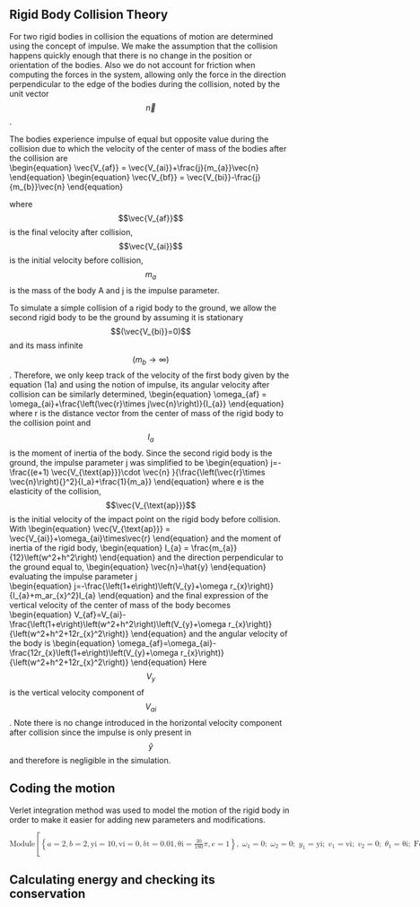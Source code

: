 
## Rigid Body Collision Theory  

For two rigid bodies in collision the equations of motion are determined using the concept of impulse. We make the assumption that the collision happens quickly enough that there is no change in the position or orientation of the bodies. Also we do not account for friction when computing the forces in the system, allowing only the force in the direction perpendicular to the edge of the bodies during the collision, noted by the unit vector $$\vec{n}$$. 

The bodies experience impulse of equal but opposite value during the collision due to which the velocity of the center of mass of the bodies after the collision are  
\begin{equation}
\vec{V_{af}} = \vec{V_{ai}}+\frac{j}{m_{a}}\vec{n} 
\end{equation}
\begin{equation}
\vec{V_{bf}} = \vec{V_{bi}}-\frac{j}{m_{b}}\vec{n}
\end{equation}

where $$\vec{V_{af}}$$ is the final velocity after collision, $$\vec{V_{ai}}$$ is the initial velocity before collision, $$m_{a}$$ is the mass of the body A and j is the impulse parameter.  

To simulate a simple collision of a rigid body to the ground, we allow the second rigid body to be the ground by assuming it is stationary $$(\vec{V_{bi}}=0)$$ and its mass infinite $$(m_{b}\rightarrow\infty)$$. Therefore, we only keep track of the velocity of the first body given by the equation (1a) and using the notion of impulse, its angular velocity after collision can be similarly determined, 
\begin{equation}
\omega_{af} = \omega_{ai}+\frac{\left(\vec{r}\times j\vec{n}\right)}{I_{a}}
\end{equation} 
where r is the distance vector from the center of mass of the rigid body to the collision point and $$I_{a}$$ is the moment of inertia of the body. 
Since the second rigid body is the ground, the impulse parameter j was simplified to be 
\begin{equation}
j=-\frac{(e+1) \vec{V_{\text{ap}}}\cdot \vec{n} }{\frac{\left(\vec{r}\times \vec{n}\right){}^2}{I_a}+\frac{1}{m_a}}
\end{equation}
where e is the elasticity of the collision, $$\vec{V_{\text{ap}}}$$ is the initial velocity of the impact point on the rigid body before collision. 
With
\begin{equation}
\vec{V_{\text{ap}}} = \vec{V_{ai}}+\omega_{ai}\times\vec{r}
\end{equation}
and the moment of inertia of the rigid body, 
\begin{equation}
I_{a} = \frac{m_{a}}{12}\left(w^2+h^2\right)
\end{equation}
and the direction perpendicular to the ground equal to,
\begin{equation}
\vec{n}=\hat{y}
\end{equation}
evaluating the impulse parameter j  
\begin{equation}
j=-\frac{\left(1+e\right)\left(V_{y}+\omega r_{x}\right)}{I_{a}+m_ar_{x}^2}I_{a}
\end{equation}
and the final expression of the vertical velocity of the center of mass of the body becomes 
\begin{equation}
V_{af}=V_{ai}-\frac{\left(1+e\right)\left(w^2+h^2\right)\left(V_{y}+\omega r_{x}\right)}{\left(w^2+h^2+12r_{x}^2\right)}
\end{equation}
and the angular velocity of the body is 
\begin{equation}
\omega_{af}=\omega_{ai}-\frac{12r_{x}\left(1+e\right)\left(V_{y}+\omega r_{x}\right)}{\left(w^2+h^2+12r_{x}^2\right)}
\end{equation}
Here $$V_{y}$$ is the vertical velocity component of $$V_{ai}$$.
Note there is no change introduced in the horizontal velocity component after collision since the impulse is only present in $$\hat{y}$$ and therefore is negligible in the simulation. 

## Coding the motion
Verlet integration method was used to model the motion of the rigid body in order to make it easier for adding new parameters and modifications. 

<math xmlns='http://www.w3.org/1998/Math/MathML'
    mathematica:form='StandardForm'
    xmlns:mathematica='http://www.wolfram.com/XML/'>
<mrow>
  <mi>Module</mi>
  <mo>[</mo>
  <mrow>
   <mrow>
    <mo>{</mo>
    <mrow>
     <mrow>
      <mi>a</mi>
      <mo>=</mo>
      <mn>2</mn>
     </mrow>
     <mo>,</mo>
     <mtext> </mtext>
     <mrow>
      <mi>b</mi>
      <mo>=</mo>
      <mn>2</mn>
     </mrow>
     <mo>,</mo>
     <mrow>
      <mi>yi</mi>
      <mo>=</mo>
      <mn>10</mn>
     </mrow>
     <mo>,</mo>
     <mtext> </mtext>
     <mrow>
      <mi>vi</mi>
      <mo>=</mo>
      <mn>0</mn>
     </mrow>
     <mo>,</mo>
     <mtext> </mtext>
     <mrow>
      <mi>&#948;t</mi>
      <mo>=</mo>
      <mn>0.01</mn>
     </mrow>
     <mo>,</mo>
     <mtext> </mtext>
     <mrow>
      <mi>&#952;i</mi>
      <mo>=</mo>
      <mrow>
       <mfrac>
        <mn>30</mn>
        <mn>180</mn>
       </mfrac>
       <mo>&#8290;</mo>
       <mi>&#960;</mi>
      </mrow>
     </mrow>
     <mo>,</mo>
     <mtext> </mtext>
     <mrow>
      <mi>e</mi>
      <mo>=</mo>
      <mn>1</mn>
     </mrow>
    </mrow>
    <mo>}</mo>
   </mrow>
   <mo>,</mo>
   <mtext>&#62371;</mtext>
   <mrow>
    <mrow>
     <msub>
      <mi>&#969;</mi>
      <mn>1</mn>
     </msub>
     <mo>=</mo>
     <mn>0</mn>
    </mrow>
    <mo>;</mo>
    <mtext>&#62371;</mtext>
    <mrow>
     <msub>
      <mi>&#969;</mi>
      <mn>2</mn>
     </msub>
     <mo>=</mo>
     <mn>0</mn>
    </mrow>
    <mo>;</mo>
    <mtext>&#62371;</mtext>
    <mrow>
     <msub>
      <mi>y</mi>
      <mn>1</mn>
     </msub>
     <mo>=</mo>
     <mi>yi</mi>
    </mrow>
    <mo>;</mo>
    <mtext>&#62371;</mtext>
    <mrow>
     <msub>
      <mi>v</mi>
      <mn>1</mn>
     </msub>
     <mo>=</mo>
     <mi>vi</mi>
    </mrow>
    <mo>;</mo>
    <mtext>&#62371;</mtext>
    <mrow>
     <msub>
      <mi>v</mi>
      <mn>2</mn>
     </msub>
     <mo>=</mo>
     <mn>0</mn>
    </mrow>
    <mo>;</mo>
    <mtext>&#62371;</mtext>
    <mrow>
     <msub>
      <mi>&#952;</mi>
      <mn>1</mn>
     </msub>
     <mo>=</mo>
     <mi>&#952;i</mi>
    </mrow>
    <mo>;</mo>
    <mtext>&#62371;</mtext>
    <mrow>
     <mi>For</mi>
     <mo>[</mo>
     <mrow>
      <mrow>
       <mi>t</mi>
       <mo>=</mo>
       <mn>0</mn>
      </mrow>
      <mo>,</mo>
      <mtext> </mtext>
      <mrow>
       <mi>t</mi>
       <mo>&lt;</mo>
       <mn>10</mn>
      </mrow>
      <mo>,</mo>
      <mtext> </mtext>
      <mrow>
       <mi>t</mi>
       <mo>+=</mo>
       <mi>&#948;t</mi>
      </mrow>
      <mo>,</mo>
      <mtext>&#62371;</mtext>
      <mrow>
       <mo>{</mo>
       <mrow>
        <mrow>
         <mi>AppendTo</mi>
         <mo>[</mo>
         <mrow>
          <mi>list2</mi>
          <mo>,</mo>
          <msub>
           <mi>y</mi>
           <mn>1</mn>
          </msub>
         </mrow>
         <mo>]</mo>
        </mrow>
        <mo>,</mo>
        <mtext> </mtext>
        <mrow>
         <mi>AppendTo</mi>
         <mo>[</mo>
         <mrow>
          <mi>list3</mi>
          <mo>,</mo>
          <msub>
           <mi>&#952;</mi>
           <mn>1</mn>
          </msub>
         </mrow>
         <mo>]</mo>
        </mrow>
        <mo>,</mo>
        <mrow>
         <mi>AppendTo</mi>
         <mo>[</mo>
         <mrow>
          <mi>list4</mi>
          <mo>,</mo>
          <msub>
           <mi>&#969;</mi>
           <mn>1</mn>
          </msub>
         </mrow>
         <mo>]</mo>
        </mrow>
        <mo>,</mo>
        <mtext> </mtext>
        <mrow>
         <mi>AppendTo</mi>
         <mo>[</mo>
         <mrow>
          <mi>list5</mi>
          <mo>,</mo>
          <mtext> </mtext>
          <msub>
           <mi>v</mi>
           <mn>1</mn>
          </msub>
         </mrow>
         <mo>]</mo>
        </mrow>
        <mo>,</mo>
        <mtext>&#62371;</mtext>
        <mrow>
         <msub>
          <mi>&#952;</mi>
          <mn>1</mn>
         </msub>
         <mo>=</mo>
         <mrow>
          <msub>
           <mi>&#952;</mi>
           <mn>1</mn>
          </msub>
          <mo>+</mo>
          <mrow>
           <msub>
            <mi>&#969;</mi>
            <mn>1</mn>
           </msub>
           <mo>&#8290;</mo>
           <mi>&#948;t</mi>
          </mrow>
         </mrow>
        </mrow>
        <mo>,</mo>
        <mtext>&#62371;</mtext>
        <mrow>
         <msub>
          <mi>y</mi>
          <mn>1</mn>
         </msub>
         <mo>=</mo>
         <mrow>
          <msub>
           <mi>y</mi>
           <mn>1</mn>
          </msub>
          <mo>+</mo>
          <mrow>
           <msub>
            <mi>v</mi>
            <mn>1</mn>
           </msub>
           <mo>&#8290;</mo>
           <mi>&#948;t</mi>
          </mrow>
          <mo>-</mo>
          <mrow>
           <mn>4.9</mn>
           <mrow>
            <mi>&#948;t</mi>
            <mo>^</mo>
            <mn>2</mn>
           </mrow>
          </mrow>
         </mrow>
        </mrow>
        <mo>,</mo>
        <mtext>&#62371;</mtext>
        <mrow>
         <msub>
          <mi>v</mi>
          <mn>1</mn>
         </msub>
         <mo>=</mo>
         <mtext> </mtext>
         <mrow>
          <msub>
           <mi>v</mi>
           <mn>1</mn>
          </msub>
          <mo>-</mo>
          <mrow>
           <mn>9.8</mn>
           <mi>&#948;t</mi>
          </mrow>
         </mrow>
        </mrow>
        <mo>,</mo>
        <mtext>&#62371;</mtext>
        <mrow>
         <msub>
          <mi>y</mi>
          <mn>2</mn>
         </msub>
         <mo>=</mo>
         <mrow>
          <msub>
           <mi>y</mi>
           <mn>1</mn>
          </msub>
          <mo>+</mo>
          <mrow>
           <msub>
            <mi>v</mi>
            <mn>1</mn>
           </msub>
           <mo>&#8290;</mo>
           <mi>&#948;t</mi>
          </mrow>
          <mo>-</mo>
          <mrow>
           <mn>4.9</mn>
           <mrow>
            <mi>&#948;t</mi>
            <mo>^</mo>
            <mn>2</mn>
           </mrow>
          </mrow>
         </mrow>
        </mrow>
        <mo>,</mo>
        <mtext>&#62371;</mtext>
        <mrow>
         <mi>If</mi>
         <mo>[</mo>
         <mrow>
          <mrow>
           <mrow>
            <msub>
             <mi>y</mi>
             <mn>2</mn>
            </msub>
            <mo>+</mo>
            <mrow>
             <msub>
              <mi>r</mi>
              <mi>y</mi>
             </msub>
             <mo>[</mo>
             <mrow>
              <mrow>
               <mi>n</mi>
               <mo>[</mo>
               <msub>
                <mi>&#952;</mi>
                <mn>1</mn>
               </msub>
               <mo>]</mo>
              </mrow>
              <mo>,</mo>
              <msub>
               <mi>&#952;</mi>
               <mn>1</mn>
              </msub>
             </mrow>
             <mo>]</mo>
            </mrow>
           </mrow>
           <mo>&lt;</mo>
           <mn>0</mn>
          </mrow>
          <mo>,</mo>
          <mtext> </mtext>
          <mtext>&#62371;</mtext>
          <mrow>
           <mo>{</mo>
           <mrow>
            <mrow>
             <msub>
              <mi>y</mi>
              <mn>1</mn>
             </msub>
             <mo>&#10869;</mo>
             <mrow>
              <mo>-</mo>
              <mrow>
               <msub>
                <mi>r</mi>
                <mi>y</mi>
               </msub>
               <mo>[</mo>
               <mrow>
                <mrow>
                 <mi>n</mi>
                 <mo>[</mo>
                 <msub>
                  <mi>&#952;</mi>
                  <mn>1</mn>
                 </msub>
                 <mo>]</mo>
                </mrow>
                <mo>,</mo>
                <msub>
                 <mi>&#952;</mi>
                 <mn>1</mn>
                </msub>
               </mrow>
               <mo>]</mo>
              </mrow>
             </mrow>
            </mrow>
            <mo>,</mo>
            <mtext>&#62371;</mtext>
            <mrow>
             <msub>
              <mi>&#969;</mi>
              <mn>2</mn>
             </msub>
             <mo>=</mo>
             <mrow>
              <msub>
               <mi>&#969;</mi>
               <mn>1</mn>
              </msub>
              <mo>-</mo>
              <mrow>
               <mn>12</mn>
               <mo>&#8290;</mo>
               <mrow>
                <msub>
                 <mi>r</mi>
                 <mi>x</mi>
                </msub>
                <mo>[</mo>
                <mrow>
                 <mrow>
                  <mi>n</mi>
                  <mo>[</mo>
                  <msub>
                   <mi>&#952;</mi>
                   <mn>1</mn>
                  </msub>
                  <mo>]</mo>
                 </mrow>
                 <mo>,</mo>
                 <msub>
                  <mi>&#952;</mi>
                  <mn>1</mn>
                 </msub>
                </mrow>
                <mo>]</mo>
               </mrow>
               <mo>&#8290;</mo>
               <mrow>
                <mo>(</mo>
                <mn>2</mn>
                <mo>)</mo>
               </mrow>
               <mo>&#8290;</mo>
               <mrow>
                <mrow>
                 <mo>(</mo>
                 <mrow>
                  <msub>
                   <mi>v</mi>
                   <mn>1</mn>
                  </msub>
                  <mo>+</mo>
                  <mrow>
                   <msub>
                    <mi>&#969;</mi>
                    <mn>1</mn>
                   </msub>
                   <mo>*</mo>
                   <mrow>
                    <msub>
                     <mi>r</mi>
                     <mi>x</mi>
                    </msub>
                    <mo>[</mo>
                    <mrow>
                     <mrow>
                      <mi>n</mi>
                      <mo>[</mo>
                      <msub>
                       <mi>&#952;</mi>
                       <mn>1</mn>
                      </msub>
                      <mo>]</mo>
                     </mrow>
                     <mo>,</mo>
                     <msub>
                      <mi>&#952;</mi>
                      <mn>1</mn>
                     </msub>
                    </mrow>
                    <mo>]</mo>
                   </mrow>
                  </mrow>
                 </mrow>
                 <mo>)</mo>
                </mrow>
                <mo>/</mo>
                <mrow>
                 <mo>(</mo>
                 <mrow>
                  <msup>
                   <mi>a</mi>
                   <mn>2</mn>
                  </msup>
                  <mo>+</mo>
                  <msup>
                   <mi>b</mi>
                   <mn>2</mn>
                  </msup>
                  <mo>+</mo>
                  <mrow>
                   <mn>12</mn>
                   <mo>&#8290;</mo>
                   <msup>
                    <mrow>
                     <mo>(</mo>
                     <mrow>
                      <msub>
                       <mi>r</mi>
                       <mi>x</mi>
                      </msub>
                      <mo>[</mo>
                      <mrow>
                       <mrow>
                        <mi>n</mi>
                        <mo>[</mo>
                        <msub>
                         <mi>&#952;</mi>
                         <mn>1</mn>
                        </msub>
                        <mo>]</mo>
                       </mrow>
                       <mo>,</mo>
                       <msub>
                        <mi>&#952;</mi>
                        <mn>1</mn>
                       </msub>
                      </mrow>
                      <mo>]</mo>
                     </mrow>
                     <mo>)</mo>
                    </mrow>
                    <mn>2</mn>
                   </msup>
                  </mrow>
                 </mrow>
                 <mo>)</mo>
                </mrow>
               </mrow>
              </mrow>
             </mrow>
            </mrow>
            <mo>,</mo>
            <mtext>&#62371;</mtext>
            <mrow>
             <msub>
              <mi>v</mi>
              <mn>2</mn>
             </msub>
             <mo>=</mo>
             <mrow>
              <msub>
               <mi>v</mi>
               <mn>1</mn>
              </msub>
              <mo>-</mo>
              <mrow>
               <mrow>
                <mo>(</mo>
                <mrow>
                 <mrow>
                  <mo>(</mo>
                  <mrow>
                   <msup>
                    <mi>a</mi>
                    <mn>2</mn>
                   </msup>
                   <mo>+</mo>
                   <msup>
                    <mi>b</mi>
                    <mn>2</mn>
                   </msup>
                  </mrow>
                  <mo>)</mo>
                 </mrow>
                 <mo>&#8290;</mo>
                 <mrow>
                  <mo>(</mo>
                  <mn>2</mn>
                  <mo>)</mo>
                 </mrow>
                 <mo>&#8290;</mo>
                 <mrow>
                  <mo>(</mo>
                  <mrow>
                   <msub>
                    <mi>v</mi>
                    <mn>1</mn>
                   </msub>
                   <mo>+</mo>
                   <mrow>
                    <msub>
                     <mi>&#969;</mi>
                     <mn>1</mn>
                    </msub>
                    <mo>*</mo>
                    <mrow>
                     <msub>
                      <mi>r</mi>
                      <mi>x</mi>
                     </msub>
                     <mo>[</mo>
                     <mrow>
                      <mrow>
                       <mi>n</mi>
                       <mo>[</mo>
                       <msub>
                        <mi>&#952;</mi>
                        <mn>1</mn>
                       </msub>
                       <mo>]</mo>
                      </mrow>
                      <mo>,</mo>
                      <msub>
                       <mi>&#952;</mi>
                       <mn>1</mn>
                      </msub>
                     </mrow>
                     <mo>]</mo>
                    </mrow>
                   </mrow>
                  </mrow>
                  <mo>)</mo>
                 </mrow>
                </mrow>
                <mo>)</mo>
               </mrow>
               <mo>/</mo>
               <mrow>
                <mo>(</mo>
                <mrow>
                 <msup>
                  <mi>a</mi>
                  <mn>2</mn>
                 </msup>
                 <mo>+</mo>
                 <msup>
                  <mi>b</mi>
                  <mn>2</mn>
                 </msup>
                 <mo>+</mo>
                 <mrow>
                  <mn>12</mn>
                  <mo>&#8290;</mo>
                  <msup>
                   <mrow>
                    <mo>(</mo>
                    <mrow>
                     <msub>
                      <mi>r</mi>
                      <mi>x</mi>
                     </msub>
                     <mo>[</mo>
                     <mrow>
                      <mrow>
                       <mi>n</mi>
                       <mo>[</mo>
                       <msub>
                        <mi>&#952;</mi>
                        <mn>1</mn>
                       </msub>
                       <mo>]</mo>
                      </mrow>
                      <mo>,</mo>
                      <msub>
                       <mi>&#952;</mi>
                       <mn>1</mn>
                      </msub>
                     </mrow>
                     <mo>]</mo>
                    </mrow>
                    <mo>)</mo>
                   </mrow>
                   <mn>2</mn>
                  </msup>
                 </mrow>
                </mrow>
                <mo>)</mo>
               </mrow>
              </mrow>
             </mrow>
            </mrow>
            <mo>,</mo>
            <mtext>&#62371;</mtext>
            <mrow>
             <msub>
              <mi>&#969;</mi>
              <mn>1</mn>
             </msub>
             <mo>=</mo>
             <msub>
              <mi>&#969;</mi>
              <mn>2</mn>
             </msub>
            </mrow>
            <mo>,</mo>
            <mtext>&#62371;</mtext>
            <mrow>
             <msub>
              <mi>v</mi>
              <mn>1</mn>
             </msub>
             <mo>=</mo>
             <msub>
              <mi>v</mi>
              <mn>2</mn>
             </msub>
            </mrow>
           </mrow>
           <mtext>&#62371;</mtext>
           <mo>}</mo>
          </mrow>
         </mrow>
         <mo>]</mo>
        </mrow>
       </mrow>
       <mo>}</mo>
      </mrow>
     </mrow>
     <mo>]</mo>
    </mrow>
   </mrow>
  </mrow>
  <mo>]</mo>
 </mrow>
</math>


## Calculating energy and checking its conservation 



